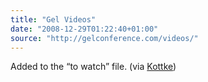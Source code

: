 ```yaml
---
title: "Gel Videos"
date: "2008-12-29T01:22:40+01:00"
source: "http://gelconference.com/videos/"
---
```


Added to the “to watch” file. (via [Kottke](http://www.kottke.org/08/12/gel-videos))
